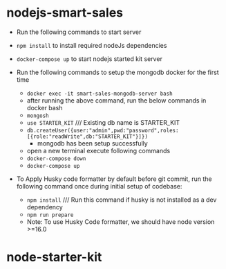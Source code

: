 # nodejs-smart-sales

- Run the following commands to start server
- `npm install` to install required nodeJs dependencies
- `docker-compose up` to start nodejs started kit server

- Run the following commands to setup the mongodb docker for the first time

  - `docker exec -it smart-sales-mongodb-server bash`
  - after running the above command, run the below commands in docker bash
  - `mongosh`
  - `use STARTER_KIT` /// Existing db name is STARTER_KIT
  - `db.createUser({user:"admin",pwd:"password",roles:[{role:"readWrite",db:"STARTER_KIT"}]})`
    - mongodb has been setup successfully
  - open a new terminal execute following commands
  - `docker-compose down`
  - `docker-compose up`

- To Apply Husky code formatter by default before git commit, run the following command once during initial setup of codebase:
  - `npm install` /// Run this command if husky is not installed as a dev dependency
  - `npm run prepare`
  - Note: To use Husky Code formatter, we should have node version >=16.0

# node-starter-kit
